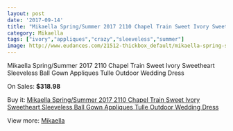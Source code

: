 ```yaml
---
layout: post
date: '2017-09-14'
title: "Mikaella Spring/Summer 2017 2110 Chapel Train Sweet Ivory Sweetheart Sleeveless Ball Gown Appliques Tulle Outdoor Wedding Dress"
category: Mikaella
tags: ["ivory","appliques","crazy","sleeveless","summer"]
image: http://www.eudances.com/21512-thickbox_default/mikaella-spring-summer-2017-2110-chapel-train-sweet-ivory-sweetheart-sleeveless-ball-gown-appliques-tulle-outdoor-wedding-dress.jpg
---
```

Mikaella Spring/Summer 2017 2110 Chapel Train Sweet Ivory Sweetheart Sleeveless Ball Gown Appliques Tulle Outdoor Wedding Dress

On Sales: **$318.98**
<a href="https://www.eudances.com/en/mikaella/6609-mikaella-spring-summer-2017-2110-chapel-train-sweet-ivory-sweetheart-sleeveless-ball-gown-appliques-tulle-outdoor-wedding-dress.html"><amp-img layout="responsive" width="600" height="600" src="//www.eudances.com/21512-thickbox_default/mikaella-spring-summer-2017-2110-chapel-train-sweet-ivory-sweetheart-sleeveless-ball-gown-appliques-tulle-outdoor-wedding-dress.jpg" alt="Mikaella Spring/Summer 2017 2110 Chapel Train Sweet Ivory Sweetheart Sleeveless Ball Gown Appliques Tulle Outdoor Wedding Dress 0" /></a>
<a href="https://www.eudances.com/en/mikaella/6609-mikaella-spring-summer-2017-2110-chapel-train-sweet-ivory-sweetheart-sleeveless-ball-gown-appliques-tulle-outdoor-wedding-dress.html"><amp-img layout="responsive" width="600" height="600" src="//www.eudances.com/21518-thickbox_default/mikaella-spring-summer-2017-2110-chapel-train-sweet-ivory-sweetheart-sleeveless-ball-gown-appliques-tulle-outdoor-wedding-dress.jpg" alt="Mikaella Spring/Summer 2017 2110 Chapel Train Sweet Ivory Sweetheart Sleeveless Ball Gown Appliques Tulle Outdoor Wedding Dress 1" /></a>
<a href="https://www.eudances.com/en/mikaella/6609-mikaella-spring-summer-2017-2110-chapel-train-sweet-ivory-sweetheart-sleeveless-ball-gown-appliques-tulle-outdoor-wedding-dress.html"><amp-img layout="responsive" width="600" height="600" src="//www.eudances.com/21517-thickbox_default/mikaella-spring-summer-2017-2110-chapel-train-sweet-ivory-sweetheart-sleeveless-ball-gown-appliques-tulle-outdoor-wedding-dress.jpg" alt="Mikaella Spring/Summer 2017 2110 Chapel Train Sweet Ivory Sweetheart Sleeveless Ball Gown Appliques Tulle Outdoor Wedding Dress 2" /></a>
<a href="https://www.eudances.com/en/mikaella/6609-mikaella-spring-summer-2017-2110-chapel-train-sweet-ivory-sweetheart-sleeveless-ball-gown-appliques-tulle-outdoor-wedding-dress.html"><amp-img layout="responsive" width="600" height="600" src="//www.eudances.com/21516-thickbox_default/mikaella-spring-summer-2017-2110-chapel-train-sweet-ivory-sweetheart-sleeveless-ball-gown-appliques-tulle-outdoor-wedding-dress.jpg" alt="Mikaella Spring/Summer 2017 2110 Chapel Train Sweet Ivory Sweetheart Sleeveless Ball Gown Appliques Tulle Outdoor Wedding Dress 3" /></a>
<a href="https://www.eudances.com/en/mikaella/6609-mikaella-spring-summer-2017-2110-chapel-train-sweet-ivory-sweetheart-sleeveless-ball-gown-appliques-tulle-outdoor-wedding-dress.html"><amp-img layout="responsive" width="600" height="600" src="//www.eudances.com/21515-thickbox_default/mikaella-spring-summer-2017-2110-chapel-train-sweet-ivory-sweetheart-sleeveless-ball-gown-appliques-tulle-outdoor-wedding-dress.jpg" alt="Mikaella Spring/Summer 2017 2110 Chapel Train Sweet Ivory Sweetheart Sleeveless Ball Gown Appliques Tulle Outdoor Wedding Dress 4" /></a>
<a href="https://www.eudances.com/en/mikaella/6609-mikaella-spring-summer-2017-2110-chapel-train-sweet-ivory-sweetheart-sleeveless-ball-gown-appliques-tulle-outdoor-wedding-dress.html"><amp-img layout="responsive" width="600" height="600" src="//www.eudances.com/21514-thickbox_default/mikaella-spring-summer-2017-2110-chapel-train-sweet-ivory-sweetheart-sleeveless-ball-gown-appliques-tulle-outdoor-wedding-dress.jpg" alt="Mikaella Spring/Summer 2017 2110 Chapel Train Sweet Ivory Sweetheart Sleeveless Ball Gown Appliques Tulle Outdoor Wedding Dress 5" /></a>
<a href="https://www.eudances.com/en/mikaella/6609-mikaella-spring-summer-2017-2110-chapel-train-sweet-ivory-sweetheart-sleeveless-ball-gown-appliques-tulle-outdoor-wedding-dress.html"><amp-img layout="responsive" width="600" height="600" src="//www.eudances.com/21513-thickbox_default/mikaella-spring-summer-2017-2110-chapel-train-sweet-ivory-sweetheart-sleeveless-ball-gown-appliques-tulle-outdoor-wedding-dress.jpg" alt="Mikaella Spring/Summer 2017 2110 Chapel Train Sweet Ivory Sweetheart Sleeveless Ball Gown Appliques Tulle Outdoor Wedding Dress 6" /></a>

Buy it: [Mikaella Spring/Summer 2017 2110 Chapel Train Sweet Ivory Sweetheart Sleeveless Ball Gown Appliques Tulle Outdoor Wedding Dress](https://www.eudances.com/en/mikaella/6609-mikaella-spring-summer-2017-2110-chapel-train-sweet-ivory-sweetheart-sleeveless-ball-gown-appliques-tulle-outdoor-wedding-dress.html "Mikaella Spring/Summer 2017 2110 Chapel Train Sweet Ivory Sweetheart Sleeveless Ball Gown Appliques Tulle Outdoor Wedding Dress")

View more: [Mikaella](https://www.eudances.com/en/106-mikaella "Mikaella")